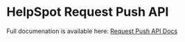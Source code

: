 # HelpSpot Request Push API

Full documenation is available here: [Request Push API Docs](http://www.helpspot.com/helpdesk/index.php?pg=kb.chapter&id=27)